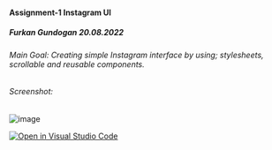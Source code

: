 #### Assignment-1 Instagram UI
##### Furkan Gundogan   20.08.2022
###### Main Goal: Creating simple Instagram interface by using; stylesheets, scrollable and reusable components.
###### Screenshot:
![image](https://user-images.githubusercontent.com/43653193/185708460-e2961a71-78ee-4022-8b5e-0e5b1461d4a8.png)

[![Open in Visual Studio Code](https://classroom.github.com/assets/open-in-vscode-c66648af7eb3fe8bc4f294546bfd86ef473780cde1dea487d3c4ff354943c9ae.svg)](https://classroom.github.com/online_ide?assignment_repo_id=8217107&assignment_repo_type=AssignmentRepo)
